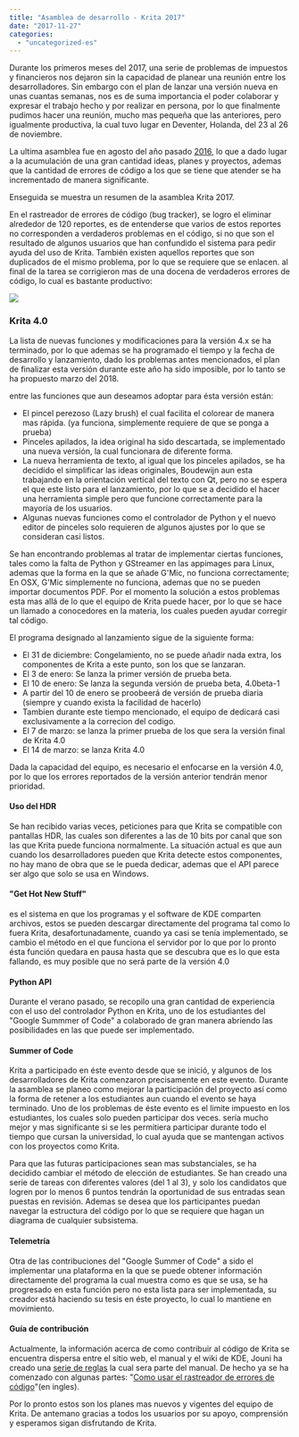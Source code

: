 ```yaml
---
title: "Asamblea de desarrollo - Krita 2017"
date: "2017-11-27"
categories: 
  - "uncategorized-es"
---
```


Durante los primeros meses del 2017, una serie de problemas de impuestos y financieros nos dejaron sin la capacidad de planear una reunión entre los desarrolladores. Sin embargo con el plan de lanzar una versión nueva en unas cuantas semanas, nos es de suma importancia el poder colaborar y expresar el trabajo hecho y por realizar en persona, por lo que finalmente pudimos hacer una reunión, mucho mas pequeña que las anteriores, pero igualmente productiva, la cual tuvo lugar en Deventer, Holanda, del 23 al 26 de noviembre.

La ultima asamblea fue en agosto del año pasado [2016](https://krita.org/en/item/2016-krita-sprint-day-1/), lo que a dado lugar a la acumulación de una gran cantidad ideas, planes y proyectos, ademas que la cantidad de errores de código a los que se tiene que atender se ha incrementado de manera significante.

Enseguida se muestra un resumen de la asamblea Krita 2017.

En el rastreador de errores de código (bug tracker), se logro el eliminar alrededor de 120 reportes, es de entenderse que varios de estos reportes no corresponden a verdaderos problemas en el código, si no que son el resultado de algunos usuarios que han confundido el sistema para pedir ayuda del uso de Krita. También existen aquellos reportes que son duplicados de el mismo problema, por lo que se requiere que se enlacen. al final de la tarea se corrigieron mas de una docena de verdaderos errores de código, lo cual es bastante productivo:

[![](/images/posts/2017/bugs_november_sprint-874x1024.png)](/images/posts/2017/bugs_november_sprint.png)

### Krita 4.0

La lista de nuevas funciones y modificaciones para la versión 4.x se ha terminado, por lo que ademas se ha programado el tiempo y la fecha de desarrollo y lanzamiento, dado los problemas antes mencionados, el plan de finalizar esta versión durante este año ha sido imposible, por lo tanto se ha propuesto marzo del 2018.

entre las funciones que aun deseamos adoptar para ésta versión están:

- El pincel perezoso (Lazy brush) el cual facilita el colorear de manera mas rápida. (ya funciona, simplemente requiere de que se ponga a prueba)
- Pinceles apilados, la idea original ha sido descartada, se implementado una nueva versión, la cual funcionara de diferente forma.
- La nueva herramienta de texto, al igual que los pinceles apilados, se ha decidido el simplificar las ideas originales, Boudewijn aun esta trabajando en la orientación vertical del texto con Qt, pero no se espera el que este listo para el lanzamiento, por lo que se a decidido el hacer una herramienta simple pero que funcione correctamente para la mayoría de los usuarios.
- Algunas nuevas funciones como el controlador de Python y el nuevo editor de pinceles solo requieren de algunos ajustes por lo que se consideran casi listos.

Se han encontrando problemas al tratar de implementar ciertas funciones, tales como la falta de Python y GStreamer en las appimages para Linux, ademas que la forma en la que se añade G'Mic, no funciona correctamente; En OSX, G'Mic simplemente no funciona, ademas que no se pueden importar documentos PDF. Por el momento la solución a estos problemas esta mas allá de lo que el equipo de Krita puede hacer, por lo que se hace un llamado a conocedores en la materia, los cuales pueden ayudar corregir tal código.

El programa designado al lanzamiento sigue de la siguiente forma:

- El 31 de diciembre: Congelamiento, no se puede añadir nada extra, los componentes de Krita a este punto, son los que se lanzaran.
- El 3 de enero: Se lanza la primer versión de prueba beta.
- El 10 de enero: Se lanza la segunda versión de prueba beta, 4.0beta-1
- A partir del 10 de enero se proobeerá de versión de prueba diaria (siempre y cuando exista la facilidad de hacerlo)
- Tambien durante este tiempo mencionado, el equipo de dedicará casi exclusivamente a la correcion del codigo.
- El 7 de marzo: se lanza la primer prueba de los que sera la versión final de Krita 4.0
- El 14 de marzo: se lanza Krita 4.0

Dada la capacidad del equipo, es necesario el enfocarse en la versión 4.0, por lo que los errores reportados de la versión anterior tendrán menor prioridad.

#### Uso del HDR

Se han recibido varias veces, peticiones para que Krita se compatible con pantallas HDR, las cuales son diferentes a las de 10 bits por canal que son las que Krita puede funciona normalmente. La situación actual es que aun cuando los desarrolladores pueden que Krita detecte estos componentes, no hay mano de obra que se le pueda dedicar, ademas que el API parece ser algo que solo se usa en Windows.

#### "Get Hot New Stuff"

es el sistema en que los programas y el software de KDE comparten archivos, estos se pueden descargar directamente del programa tal como lo fuera Krita, desafortunadamente, cuando ya casi se tenía implementado, se cambio el método en el que funciona el servidor por lo que por lo pronto ésta función quedara en pausa hasta que se descubra que es lo que esta fallando, es muy posible que no será parte de la versión 4.0

#### Python API

Durante el verano pasado, se recopilo una gran cantidad de experiencia con el uso del controlador Python en Krita, uno de los estudiantes del "Google Summmer of Code" a colaborado de gran manera abriendo las posibilidades en las que puede ser implementado.

#### Summer of Code

Krita a participado en éste evento desde que se inició, y algunos de los desarrolladores de Krita comenzaron precisamente en este evento. Durante la asamblea se planeo como mejorar la participación del proyecto así como la forma de retener a los estudiantes aun cuando el evento se haya terminado. Uno de los problemas de éste evento es el limite impuesto en los estudiantes, los cuales solo pueden participar dos veces. sería mucho mejor y mas significante si se les permitiera participar durante todo el tiempo que cursan la universidad, lo cual ayuda que se mantengan activos con los proyectos como Krita.

Para que las futuras participaciones sean mas substanciales, se ha decidido cambiar el método de elección de estudiantes. Se han creado una serie de tareas con diferentes valores (del 1 al 3), y solo los candidatos que logren por lo menos 6 puntos tendrán la oportunidad de sus entradas sean puestas en revisión. Ademas se desea que los participantes puedan navegar la estructura del código por lo que se requiere que hagan un diagrama de cualquier subsistema.

#### Telemetría

Otra de las contribuciones del "Google Summer of Code" a sido el implementar una plataforma en la que se puede obtener información directamente del programa la cual muestra como es que se usa, se ha progresado en esta función pero no esta lista para ser implementada, su creador está haciendo su tesis en éste proyecto, lo cual lo mantiene en movimiento.

#### Guía de contribución

Actualmente, la información acerca de como contribuir al código de Krita se encuentra dispersa entre el sitio web, el manual y el wiki de KDE, Jouni ha creado una [serie de reglas](https://docs.google.com/document/d/1xIhmocYvbNf4FsW6k9LuerFi0ojDrTGiYR6UsXYVVFo/edit?ts=5a16ab20) la cual sera parte del manual. De hecho ya se ha comenzado con algunas partes: "[Como usar el rastreador de errores de código](https://phabricator.kde.org/T7492)"(en ingles).

Por lo pronto estos son los planes mas nuevos y vigentes del equipo de Krita. De antemano gracias a todos los usuarios por su apoyo, comprensión y esperamos sigan disfrutando de Krita.
